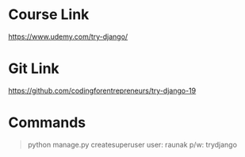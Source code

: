 # Course Link
https://www.udemy.com/try-django/

# Git Link
https://github.com/codingforentrepreneurs/try-django-19

# Commands
> python manage.py createsuperuser
	user: raunak
	p/w: trydjango